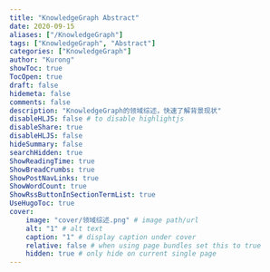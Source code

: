 ```yaml
---
title: "KnowledgeGraph Abstract"
date: 2020-09-15
aliases: ["/KnowledgeGraph"]
tags: ["KnowledgeGraph", "Abstract"]
categories: ["KnowledgeGraph"]
author: "Kurong"
showToc: true
TocOpen: true
draft: false
hidemeta: false
comments: false
description: "KnowledgeGraph的领域综述，快速了解背景现状"
disableHLJS: false # to disable highlightjs
disableShare: true
disableHLJS: false
hideSummary: false
searchHidden: true
ShowReadingTime: true
ShowBreadCrumbs: true
ShowPostNavLinks: true
ShowWordCount: true
ShowRssButtonInSectionTermList: true
UseHugoToc: true
cover:
    image: "cover/领域综述.png" # image path/url
    alt: "1" # alt text
    caption: "1" # display caption under cover
    relative: false # when using page bundles set this to true
    hidden: true # only hide on current single page
---
```

